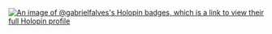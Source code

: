 [![An image of @gabrielfalves's Holopin badges, which is a link to view their full Holopin profile](https://holopin.me/gabrielfalves)](https://holopin.io/@gabrielfalves)
